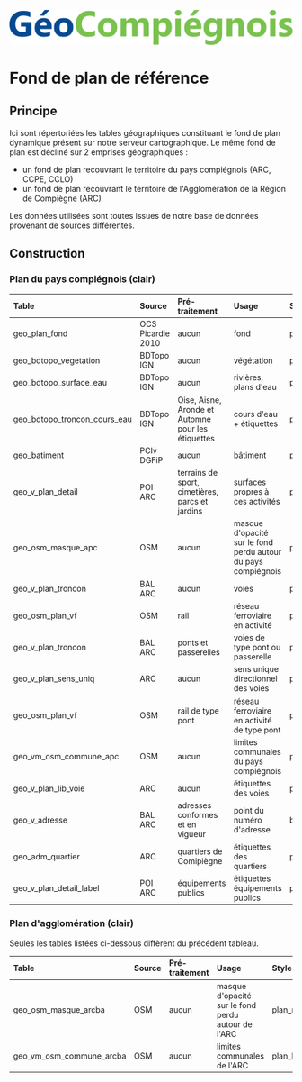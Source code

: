 ![picto](/doc/img/geocompiegnois_2020.png)

# Fond de plan de référence

## Principe

Ici sont répertoriées les tables géographiques constituant le fond de plan dynamique présent sur notre serveur cartographique.
Le même fond de plan est décliné sur 2 emprises géographiques :
- un fond de plan recouvrant le territoire du pays compiégnois (ARC, CCPE, CCLO)
- un fond de plan recouvrant le territoire de l'Agglomération de la Région de Compiègne (ARC)

Les données utilisées sont toutes issues de notre base de données provenant de sources différentes.

## Construction

### Plan du pays compiégnois (clair)

|Table | Source | Pré-traitement | Usage | Style
|:---|:---|:---|:---|:---|
|geo_plan_fond|OCS Picardie 2010|aucun|fond|plan_light_fond_simplifie.sld|
|geo_bdtopo_vegetation|BDTopo IGN|aucun|végétation|plan_light_vegetation.sld|
|geo_bdtopo_surface_eau|BDTopo IGN|aucun|rivières, plans d'eau|plan_light_hydro_surf.sld|
|geo_bdtopo_troncon_cours_eau|BDTopo IGN|Oise, Aisne, Aronde et Automne pour les étiquettes|cours d'eau + étiquettes|plan_light_hydro_lin.sld|
|geo_batiment|PCIv DGFiP|aucun|bâtiment|plan_light_bati.sld|
|geo_v_plan_detail|POI ARC|terrains de sport, cimetières, parcs et jardins|surfaces propres à ces activités|plan_light_detail.sld|
|geo_osm_masque_apc|OSM|aucun|masque d'opacité sur le fond perdu autour du pays compiégnois|plan_masque.sld|
|geo_v_plan_troncon|BAL ARC|aucun|voies|plan_light_troncon.sld|
|geo_osm_plan_vf|OSM|rail|réseau ferroviaire en activité|plan_light_voie_ferree.sld|
|geo_v_plan_troncon|BAL ARC|ponts et passerelles|voies de type pont ou passerelle|plan_light_troncon_pont.sld|
|geo_v_plan_sens_uniq|ARC|aucun|sens unique directionnel des voies|plan_sens_unique.sld|
|geo_osm_plan_vf|OSM|rail de type pont|réseau ferroviaire en activité de type pont|plan_light_voie_ferree_pont.sld|
|geo_vm_osm_commune_apc|OSM|aucun|limites communales du pays compiégnois|plan_limite_communale.sld|
|geo_v_plan_lib_voie|ARC|aucun|étiquettes des voies|plan_light_voies_label.sld|
|geo_v_adresse|BAL ARC|adresses conformes et en vigueur|point du numéro d'adresse|bal_geo_v_adresse.sld|
|geo_adm_quartier|ARC|quartiers de Comipiègne|étiquettes des quartiers|plan_quartier_label.sld|
|geo_v_plan_detail_label|POI ARC|équipements publics|étiquettes équipements publics|plan_light_detail_label.sld|

### Plan d'agglomération (clair)

Seules les tables listées ci-dessous diffèrent du précédent tableau.

|Table | Source | Pré-traitement | Usage | Style
|:---|:---|:---|:---|:---|
|geo_osm_masque_arcba|OSM|aucun|masque d'opacité sur le fond perdu autour de l'ARC|plan_masque.sld|
|geo_vm_osm_commune_arcba|OSM|aucun|limites communales de l'ARC|plan_limite_communale.sld|
